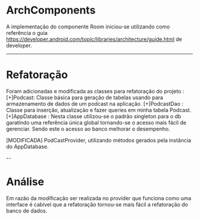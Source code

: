 ﻿# ArchComponents
A implementação do componente Room iniciou-se utilizando como referência o 
guia https://developer.android.com/topic/libraries/architecture/guide.html de developer.

---

# Refatoração

Foram adicionadas e modificada as classes  para refatoração do projeto :
[+]Podcast: Classe básica para geração de tabelas usando para armazenamento de dados de 
um podcast na aplicação.
[+]PodcastDao : Classe para inserção, atualização e fazer queries em minha tabela Podcast.
[+]AppDatabase : Nesta classe utilizou-se o padrão 
singleton para o db garatindo uma referência única global
tornando-se o acesso mais fácil de gerenciar. Sendo este o acesso ao banco melhorar o desempenho.

[MODIFICADA] PodCastProvider, utilizando métodos gerados pela instância do AppDatabase.

--

# Análise

Em razão da modificação ser realizada no provider que funciona como uma interface
 é cabível que a refatoração tornou-se mais fácil a refatoração do banco de dados.





